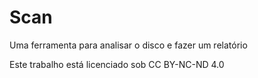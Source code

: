 # Scan
Uma ferramenta para analisar o disco e fazer um relatório


Este trabalho está licenciado sob CC BY-NC-ND 4.0 
